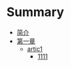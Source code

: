 # Summary

* [简介](README.md)
* [第一章](chapter1.md)
   * [artic1](artic1.md)
       * [1111](1111.md)

